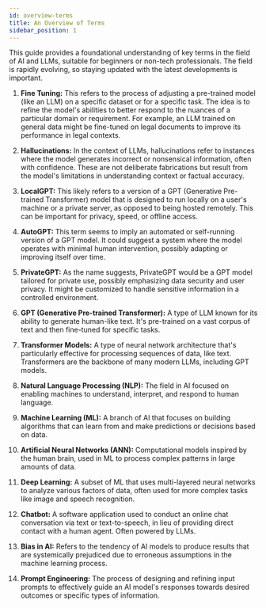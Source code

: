 ```yaml
---
id: overview-terms
title: An Overview of Terms
sidebar_position: 1
---
```


This guide provides a foundational understanding of key terms in the field of AI and LLMs, suitable for beginners or non-tech professionals. The field is rapidly evolving, so staying updated with the latest developments is important.

1. **Fine Tuning:** This refers to the process of adjusting a pre-trained model (like an LLM) on a specific dataset or for a specific task. The idea is to refine the model's abilities to better respond to the nuances of a particular domain or requirement. For example, an LLM trained on general data might be fine-tuned on legal documents to improve its performance in legal contexts.

2. **Hallucinations:** In the context of LLMs, hallucinations refer to instances where the model generates incorrect or nonsensical information, often with confidence. These are not deliberate fabrications but result from the model's limitations in understanding context or factual accuracy.

6. **LocalGPT:** This likely refers to a version of a GPT (Generative Pre-trained Transformer) model that is designed to run locally on a user's machine or a private server, as opposed to being hosted remotely. This can be important for privacy, speed, or offline access.

7. **AutoGPT:** This term seems to imply an automated or self-running version of a GPT model. It could suggest a system where the model operates with minimal human intervention, possibly adapting or improving itself over time.

8. **PrivateGPT:** As the name suggests, PrivateGPT would be a GPT model tailored for private use, possibly emphasizing data security and user privacy. It might be customized to handle sensitive information in a controlled environment.

9. **GPT (Generative Pre-trained Transformer):** A type of LLM known for its ability to generate human-like text. It's pre-trained on a vast corpus of text and then fine-tuned for specific tasks.

10. **Transformer Models:** A type of neural network architecture that's particularly effective for processing sequences of data, like text. Transformers are the backbone of many modern LLMs, including GPT models.

11. **Natural Language Processing (NLP):** The field in AI focused on enabling machines to understand, interpret, and respond to human language.

12. **Machine Learning (ML):** A branch of AI that focuses on building algorithms that can learn from and make predictions or decisions based on data.

13. **Artificial Neural Networks (ANN):** Computational models inspired by the human brain, used in ML to process complex patterns in large amounts of data.

14. **Deep Learning:** A subset of ML that uses multi-layered neural networks to analyze various factors of data, often used for more complex tasks like image and speech recognition.

15. **Chatbot:** A software application used to conduct an online chat conversation via text or text-to-speech, in lieu of providing direct contact with a human agent. Often powered by LLMs.

16. **Bias in AI:** Refers to the tendency of AI models to produce results that are systemically prejudiced due to erroneous assumptions in the machine learning process.

17. **Prompt Engineering:** The process of designing and refining input prompts to effectively guide an AI model's responses towards desired outcomes or specific types of information.